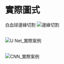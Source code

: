 # 實際圖式
白血球邊緣切割
![邊緣切割](https://github.com/user-attachments/assets/c3b1e940-8b6b-4801-b297-4d8adb885ac2)<br><br>

![U Net_實際案例](https://github.com/user-attachments/assets/ad369d4f-62e6-45d0-b3af-f3354d3e0ad5)<br><br>

![CNN_實際案例](https://github.com/user-attachments/assets/b194b464-437d-4065-b955-d413ca9b1c80)<br><br>
